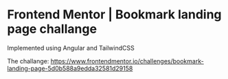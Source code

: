 # Frontend Mentor | Bookmark landing page challange

Implemented using Angular and TailwindCSS

The challange: https://www.frontendmentor.io/challenges/bookmark-landing-page-5d0b588a9edda32581d29158